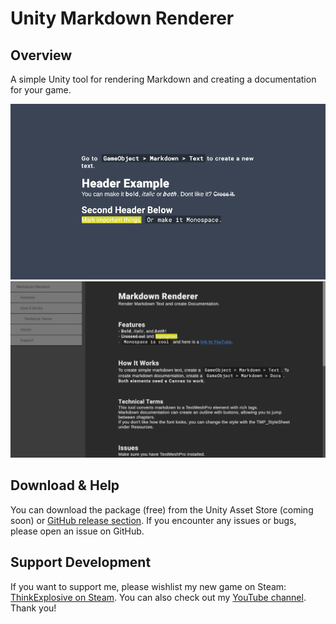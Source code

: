 # Unity Markdown Renderer
## Overview
A simple Unity tool for rendering Markdown and creating a documentation for your game.

![Example Image of Text](https://github.com/LongEcho/UnityMarkdownRenderer/blob/d20c99fd9d3964d813dca4121820b0cf1119fe9b/Assets/Images/MarkdownTextScreenshot.png)
![Example Image of Documentation](https://github.com/LongEcho/UnityMarkdownRenderer/blob/d20c99fd9d3964d813dca4121820b0cf1119fe9b/Assets/Images/MarkdownDocsScreenshot.png)

## Download & Help
You can download the package (free) from the Unity Asset Store (coming soon) or [GitHub release section](https://github.com/LongEcho/UnityMarkdownRenderer/releases/).
If you encounter any issues or bugs, please open an issue on GitHub.

## Support Development
If you want to support me, please wishlist my new game on Steam: [ThinkExplosive on Steam](https://ogy.de/thinkexplosive).
You can also check out my [YouTube channel](https://www.youtube.com/@longecho).
Thank you!
